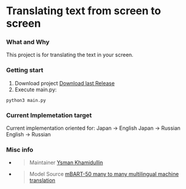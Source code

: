 # Translating text from screen to screen
### What and Why
This project is for translating the text in your screen.

### Getting start
1. Download project
[Download last Release](https://null)
2. Execute main.py:
```
python3 main.py
```

### Current Implemetation target
Current implementation oriented for:
Japan -> English
Japan -> Russian
English -> Russian

### Misc info
* >Maintainer
[Ysman Khamidullin](https://github.com/YsmanKhamidullin)
* >Model Source
[mBART-50 many to many multilingual machine translation](https://huggingface.co/facebook/mbart-large-50-many-to-many-mmt)
